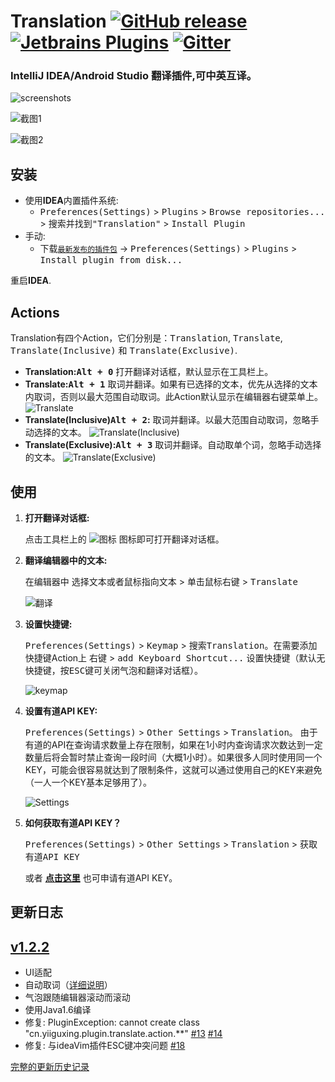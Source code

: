 Translation [![GitHub release][release-img]][latest-release] [![Jetbrains Plugins][plugin-img]][plugin] [![Gitter][badge-gitter-img]][badge-gitter]
===========

### IntelliJ IDEA/Android Studio 翻译插件,可中英互译。

![screenshots](./images/screenshots.gif)

![截图1](./images/0.png)

![截图2](./images/1.png)


安装
----

- 使用**IDEA**内置插件系统:
  - <kbd>Preferences(Settings)</kbd> > <kbd>Plugins</kbd> > <kbd>Browse repositories...</kbd> > <kbd>搜索并找到"Translation"</kbd> > <kbd>Install Plugin</kbd>
- 手动:
  - 下载[`最新发布的插件包`][latest-release] -> <kbd>Preferences(Settings)</kbd> > <kbd>Plugins</kbd> > <kbd>Install plugin from disk...</kbd>

重启**IDEA**.

Actions
-------

Translation有四个Action，它们分别是：<kbd>Translation</kbd>, <kbd>Translate</kbd>, <kbd>Translate(Inclusive)</kbd> 和 <kbd>Translate(Exclusive)</kbd>.

- **Translation:<kbd>Alt + 0</kbd>** 打开翻译对话框，默认显示在工具栏上。
- **Translate:<kbd>Alt + 1</kbd>** 取词并翻译。如果有已选择的文本，优先从选择的文本内取词，否则以最大范围自动取词。此Action默认显示在编辑器右键菜单上。
  ![Translate](./images/action1.gif)
- **Translate(Inclusive)<kbd>Alt + 2</kbd>:** 取词并翻译。以最大范围自动取词，忽略手动选择的文本。
  ![Translate(Inclusive)](./images/action2.gif)
- **Translate(Exclusive):<kbd>Alt + 3</kbd>** 取词并翻译。自动取单个词，忽略手动选择的文本。
  ![Translate(Exclusive)](./images/action3.gif)

使用
----

1. **打开翻译对话框:**

   点击工具栏上的 ![图标](./images/2.png) 图标即可打开翻译对话框。

2. **翻译编辑器中的文本:**

   在编辑器中 <kbd>选择文本或者鼠标指向文本</kbd> > <kbd>单击鼠标右键</kbd> > <kbd>Translate</kbd>

   ![翻译](./images/3.png)

3. **设置快捷键:**

   <kbd>Preferences(Settings)</kbd> > <kbd>Keymap</kbd> > <kbd>搜索Translation</kbd>。在需要添加快捷键Action上 <kbd>右键</kbd> > <kbd>add Keyboard Shortcut...</kbd> 设置快捷键（默认无快捷键，按<kbd>ESC</kbd>键可关闭气泡和翻译对话框）。

   ![keymap](./images/keymap.png)

4. **设置有道API KEY:**

   <kbd>Preferences(Settings)</kbd> > <kbd>Other Settings</kbd> > <kbd>Translation</kbd>。 由于有道的API在查询请求数量上存在限制，如果在1小时内查询请求次数达到一定数量后将会暂时禁止查询一段时间（大概1小时）。如果很多人同时使用同一个KEY，可能会很容易就达到了限制条件，这就可以通过使用自己的KEY来避免（一人一个KEY基本足够用了）。

   ![Settings](./images/4.png)

5. **如何获取有道API KEY？**

   <kbd>Preferences(Settings)</kbd> > <kbd>Other Settings</kbd> > <kbd>Translation</kbd> > <kbd>获取有道API KEY</kbd>

   或者 [**点击这里**](http://fanyi.youdao.com/openapi?path=data-mode) 也可申请有道API KEY。

更新日志
--------

## [v1.2.2](https://github.com/YiiGuxing/TranslationPlugin/tree/v1.2.2)

- UI适配
- 自动取词（[详细说明](#actions)）
- 气泡跟随编辑器滚动而滚动
- 使用Java1.6编译
- 修复: PluginException: cannot create class "cn.yiiguxing.plugin.translate.action.**" [#13][#13] [#14][#14]
- 修复: 与ideaVim插件ESC键冲突问题 [#18][#18]

[#13]:https://github.com/YiiGuxing/TranslationPlugin/issues/13 "Translation threw an uncaught PluginException"
[#14]:https://github.com/YiiGuxing/TranslationPlugin/issues/14 "Translate Error"
[#18]:https://github.com/YiiGuxing/TranslationPlugin/issues/18 "对话框在非聚焦状态下按ESC键关闭对话框的问题"

[完整的更新历史记录](./CHANGELOG.md)

[release-img]:        https://img.shields.io/github/release/YiiGuxing/TranslationPlugin.svg
[latest-release]:     https://github.com/YiiGuxing/TranslationPlugin/releases/latest
[badge-gitter-img]:   https://img.shields.io/gitter/room/YiiGuxing/TranslationPlugin.svg
[badge-gitter]:       https://gitter.im/TranslationPlugin/Lobby
[plugin-img]:         https://img.shields.io/badge/plugin-8579-orange.svg
[plugin]:             https://plugins.jetbrains.com/plugin/8579
